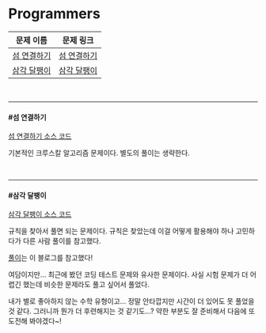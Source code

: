 # Programmers

| 문제 이름                   | 문제 링크                                                    |
| --------------------------- | ------------------------------------------------------------ |
| [섬 연결하기](#섬-연결하기) | [섬 연결하기](https://programmers.co.kr/learn/courses/30/lessons/42861) |
| [삼각 달팽이](#삼각-달팽이) | [삼각 달팽이](https://programmers.co.kr/learn/courses/30/lessons/68645) |

<br>

<hr>

#### #섬 연결하기

[섬 연결하기 소스 코드](https://github.com/hjyeon-n/Algorithm_study/blob/master/Programmers/2021.05/%EC%84%AC%20%EC%97%B0%EA%B2%B0%ED%95%98%EA%B8%B0.java)

기본적인 크루스칼 알고리즘 문제이다. 별도의 풀이는 생략한다.

<br>

<hr>

#### #삼각 달팽이

[삼각 달팽이 소스 코드](https://github.com/hjyeon-n/Algorithm_study/blob/master/Programmers/2021.05/%EC%82%BC%EA%B0%81%20%EB%8B%AC%ED%8C%BD%EC%9D%B4.java)

규칙을 찾아서 풀면 되는 문제이다. 규칙은 찾았는데 이걸 어떻게 활용해야 하나 고민하다가 다른 사람 풀이를 참고했다.

[풀이](https://minhamina.tistory.com/58)는 이 블로그를 참고했다!

여담이지만... 최근에 봤던 코딩 테스트 문제와 유사한 문제이다. 사실 시험 문제가 더 어렵긴 했는데 비슷한 문제라도 풀고 싶어서 풀었다.

내가 별로 좋아하지 않는 수학 유형이고... 정말 안타깝지만 시간이 더 있어도 못 풀었을 것 같다. 그러니까 뭔가 더 후련해지는 것 같기도...? 약한 부분도 잘 준비해서 다음에 또 도전해 봐야겠다~!